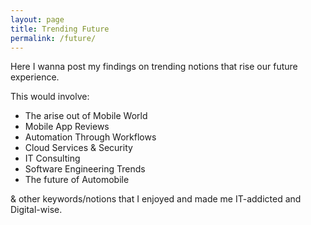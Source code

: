 ```yaml
---
layout: page
title: Trending Future
permalink: /future/
---
```


Here I wanna post my findings on trending notions that rise our future experience.

This would involve:

- The arise out of Mobile World
- Mobile App Reviews
- Automation Through Workflows
- Cloud Services & Security
- IT Consulting
- Software Engineering Trends
- The future of Automobile

& other keywords/notions that I enjoyed and made me IT-addicted and Digital-wise.
